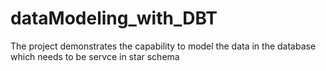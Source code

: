 # dataModeling_with_DBT
The project demonstrates the capability to model the data in the database which needs to be servce in star schema
